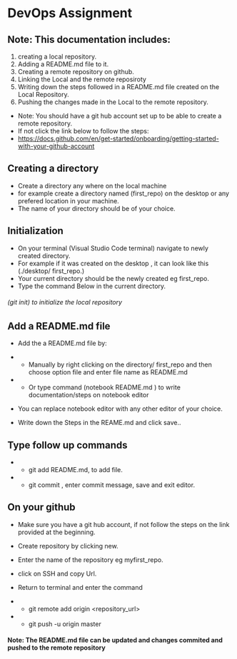 # DevOps Assignment


## Note: This documentation  includes:
1. creating a local repository.
2. Adding a README.md file to it.
3. Creating a remote repository on github.
4. Linking the Local and the remote reposiroty
5. Writing down the steps followed in a README.md file created on the Local Repository.
5. Pushing the changes made in the Local to the remote repository.

- Note: You should have a git hub account set up to be able to create a remote repository.
- If not click the link below to follow the steps:
- https://docs.github.com/en/get-started/onboarding/getting-started-with-your-github-account

## Creating a directory

- Create a directory any where on the local machine
- for example create a directory named (first_repo) on the desktop or any prefered location in your machine.
- The name of your directory should be of your choice.

## Initialization

- On your terminal (Visual Studio Code terminal) navigate to newly created directory.
- For example if it was created on the desktop , it can look like this (./desktop/ first_repo.)
- Your current directory should be the newly created eg first_repo.
- Type the command Below in the current directory.

###### (git init) to initialize the local repository

## Add a README.md file

- Add the a README.md file by: 

- - Manually by right clicking on the directory/ first_repo and then choose option file and enter file name as README.md
- - Or type command (notebook README.md ) to write documentation/steps on notebook editor
- You can replace notebook editor with any other editor of your choice.

- Write down the Steps in the REAME.md and  click save..

## Type follow up commands

- - git add README.md, to add file.     
- - git commit , enter commit message, save and exit editor.

## On your github

- Make sure you have  a git hub account, if not follow the steps on the link provided at the beginning.

- Create repository by clicking new.
- Enter the name of the repository eg myfirst_repo.

- click on SSH and copy Url.

- Return to terminal and enter the command
 - - git remote add origin <repository_url>
 - - git push -u origin master

#### Note: The README.md file can be updated and changes commited and pushed to the remote repository






